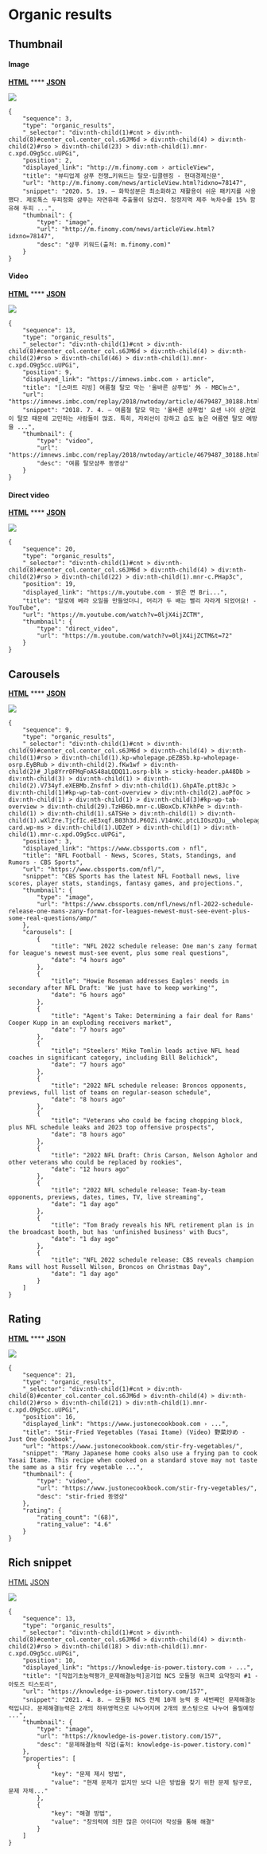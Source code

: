 # Organic results

## Thumbnail

#### Image

[**HTML**](https://ascentkorea-docs.github.io/mobile/features/organic\_results/thumbnail/sample.html) **** [**JSON**](https://ascentkorea-docs.github.io/mobile/features/organic\_results/thumbnail/sample.json)

![](https://lh3.googleusercontent.com/1ToAcpLuqZcdezDnjytsLRtTpUV8hR9x5TZjcpmoD04lOMEWjLT79t-r3vRGWaZy5jZzzyELG-uogunyFJk-ZHYWIiHyL26C-xwfXNkVlapd-jgOBaumR93niwZF7Y1v8-VFPLc)



```
{
    "sequence": 3,
    "type": "organic_results",
    "_selector": "div:nth-child(1)#cnt > div:nth-child(8)#center_col.center_col.s6JM6d > div:nth-child(4) > div:nth-child(2)#rso > div:nth-child(23) > div:nth-child(1).mnr-c.xpd.O9g5cc.uUPGi",
    "position": 2,
    "displayed_link": "http://m.finomy.com › articleView",
    "title": "뷰티업계 샴푸 전쟁…키워드는 탈모·딥클렌징 - 현대경제신문",
    "url": "http://m.finomy.com/news/articleView.html?idxno=78147",
    "snippet": "2020. 5. 19. — 화학성분은 최소화하고 재활용이 쉬운 패키지를 사용했다. 제로톡스 두피정화 샴푸는 자연유래 추출물이 담겼다. 청정지역 제주 녹차수를 15% 함유해 두피 ...",
    "thumbnail": {
        "type": "image",
        "url": "http://m.finomy.com/news/articleView.html?idxno=78147",
        "desc": "샴푸 키워드(출처: m.finomy.com)"
    }
}
```

#### Video

[**HTML**](https://ascentkorea-docs.github.io/mobile/features/organic\_results/thumbnail/sample1.html) **** [**JSON**](https://ascentkorea-docs.github.io/mobile/features/organic\_results/thumbnail/sample1.json)

![](../../../.gitbook/assets/organic\_thumbnail\_video.png)

```
{
    "sequence": 13,
    "type": "organic_results",
    "_selector": "div:nth-child(1)#cnt > div:nth-child(8)#center_col.center_col.s6JM6d > div:nth-child(4) > div:nth-child(2)#rso > div:nth-child(46) > div:nth-child(1).mnr-c.xpd.O9g5cc.uUPGi",
    "position": 9,
    "displayed_link": "https://imnews.imbc.com › article",
    "title": "[스마트 리빙] 여름철 탈모 막는 '올바른 샴푸법' 外 - MBC뉴스",
    "url": "https://imnews.imbc.com/replay/2018/nwtoday/article/4679487_30188.html",
    "snippet": "2018. 7. 4. — 여름철 탈모 막는 '올바른 샴푸법' 요샌 나이 상관없이 탈모 때문에 고민하는 사람들이 많죠. 특히, 자외선이 강하고 습도 높은 여름엔 탈모 예방을 ...",
    "thumbnail": {
        "type": "video",
        "url": "https://imnews.imbc.com/replay/2018/nwtoday/article/4679487_30188.html",
        "desc": "여름 탈모샴푸 동영상"
    }
}
```

#### Direct video

[**HTML**](https://ascentkorea-docs.github.io/mobile/features/organic\_results/thumbnail/sample2.html) **** [**JSON**](https://ascentkorea-docs.github.io/mobile/features/organic\_results/thumbnail/sample2.json)

![](../../../.gitbook/assets/organic\_thumbnail\_direct\_videopng.png)

```
{
    "sequence": 20,
    "type": "organic_results",
    "_selector": "div:nth-child(1)#cnt > div:nth-child(8)#center_col.center_col.s6JM6d > div:nth-child(4) > div:nth-child(2)#rso > div:nth-child(22) > div:nth-child(1).mnr-c.PHap3c",
    "position": 19,
    "displayed_link": "https://m.youtube.com · 밝은 면 Bri...",
    "title": "알로에 베라 오일을 만들었더니, 머리가 두 배는 빨리 자라게 되었어요! - YouTube",
    "url": "https://m.youtube.com/watch?v=0ljX4ijZCTM",
    "thumbnail": {
        "type": "direct_video",
        "url": "https://m.youtube.com/watch?v=0ljX4ijZCTM&t=72"
    }
}
```

## Carousels

[**HTML**](https://ascentkorea-docs.github.io/mobile/features/organic\_results/carousels/sample.html) **** [**JSON**](https://ascentkorea-docs.github.io/mobile/features/organic\_results/carousels/sample.json)

![](../../../.gitbook/assets/organic\_carousels.png)

```
{
    "sequence": 9,
    "type": "organic_results",
    "_selector": "div:nth-child(1)#cnt > div:nth-child(9)#center_col.center_col.s6JM6d > div:nth-child(4) > div:nth-child(1)#rso > div:nth-child(1).kp-wholepage.pEZBSb.kp-wholepage-osrp.EyBRub > div:nth-child(2).fKw1wf > div:nth-child(2)#_Jlp8Yrr0FMqFoAS48aLQDQ11.osrp-blk > sticky-header.pA48Db > div:nth-child(3) > div:nth-child(1) > div:nth-child(2).V734yf.eXEBMb.Znsfnf > div:nth-child(1).GhpATe.pttBJc > div:nth-child(1)#kp-wp-tab-cont-overview > div:nth-child(2).aoPfOc > div:nth-child(1) > div:nth-child(1) > div:nth-child(3)#kp-wp-tab-overview > div:nth-child(29).TzHB6b.mnr-c.UBoxCb.K7khPe > div:nth-child(1) > div:nth-child(1).sATSHe > div:nth-child(1) > div:nth-child(1).wXlZre.TjcfIc.eE3xqf.B03h3d.P6OZi.V14nKc.ptcLIOszQJu__wholepage-card.wp-ms > div:nth-child(1).UDZeY > div:nth-child(1) > div:nth-child(1).mnr-c.xpd.O9g5cc.uUPGi",
    "position": 3,
    "displayed_link": "https://www.cbssports.com › nfl",
    "title": "NFL Football - News, Scores, Stats, Standings, and Rumors - CBS Sports",
    "url": "https://www.cbssports.com/nfl/",
    "snippet": "CBS Sports has the latest NFL Football news, live scores, player stats, standings, fantasy games, and projections.",
    "thumbnail": {
        "type": "image",
        "url": "https://www.cbssports.com/nfl/news/nfl-2022-schedule-release-one-mans-zany-format-for-leagues-newest-must-see-event-plus-some-real-questions/amp/"
    },
    "carousels": [
        {
            "title": "NFL 2022 schedule release: One man's zany format for league's newest must-see event, plus some real questions",
            "date": "4 hours ago"
        },
        {
            "title": "Howie Roseman addresses Eagles' needs in secondary after NFL Draft: 'We just have to keep working'",
            "date": "6 hours ago"
        },
        {
            "title": "Agent's Take: Determining a fair deal for Rams' Cooper Kupp in an exploding receivers market",
            "date": "7 hours ago"
        },
        {
            "title": "Steelers' Mike Tomlin leads active NFL head coaches in significant category, including Bill Belichick",
            "date": "7 hours ago"
        },
        {
            "title": "2022 NFL schedule release: Broncos opponents, previews, full list of teams on regular-season schedule",
            "date": "8 hours ago"
        },
        {
            "title": "Veterans who could be facing chopping block, plus NFL schedule leaks and 2023 top offensive prospects",
            "date": "8 hours ago"
        },
        {
            "title": "2022 NFL Draft: Chris Carson, Nelson Agholor and other veterans who could be replaced by rookies",
            "date": "12 hours ago"
        },
        {
            "title": "2022 NFL schedule release: Team-by-team opponents, previews, dates, times, TV, live streaming",
            "date": "1 day ago"
        },
        {
            "title": "Tom Brady reveals his NFL retirement plan is in the broadcast booth, but has 'unfinished business' with Bucs",
            "date": "1 day ago"
        },
        {
            "title": "NFL 2022 schedule release: CBS reveals champion Rams will host Russell Wilson, Broncos on Christmas Day",
            "date": "1 day ago"
        }
    ]  
}
```

## Rating

[**HTML**](https://ascentkorea-docs.github.io/mobile/features/organic\_results/rating/sample.html) **** [**JSON**](https://ascentkorea-docs.github.io/mobile/features/organic\_results/rating/sample.json)

![](../../../.gitbook/assets/organic\_rating.png)

```
{
    "sequence": 21,
    "type": "organic_results",
    "_selector": "div:nth-child(1)#cnt > div:nth-child(8)#center_col.center_col.s6JM6d > div:nth-child(4) > div:nth-child(2)#rso > div:nth-child(21) > div:nth-child(1).mnr-c.xpd.O9g5cc.uUPGi",
    "position": 16,
    "displayed_link": "https://www.justonecookbook.com › ...",
    "title": "Stir-Fried Vegetables (Yasai Itame) (Video) 野菜炒め - Just One Cookbook",
    "url": "https://www.justonecookbook.com/stir-fry-vegetables/",
    "snippet": "Many Japanese home cooks also use a frying pan to cook Yasai Itame. This recipe when cooked on a standard stove may not taste the same as a stir fry vegetable ...",
    "thumbnail": {
        "type": "video",
        "url": "https://www.justonecookbook.com/stir-fry-vegetables/",
        "desc": "stir-fried 동영상"
    },
    "rating": {
        "rating_count": "(68)",
        "rating_value": "4.6"
    }
}
```

## Rich snippet

[HTML](https://ascentkorea-docs.github.io/mobile/features/organic\_results/rich\_snippet/sample.html) [JSON](https://ascentkorea-docs.github.io/mobile/features/organic\_results/rich\_snippet/sample.json)

![](../../../.gitbook/assets/organic\_rich\_snippet.png)

```
{
    "sequence": 13,
    "type": "organic_results",
    "_selector": "div:nth-child(1)#cnt > div:nth-child(8)#center_col.center_col.s6JM6d > div:nth-child(4) > div:nth-child(2)#rso > div:nth-child(18) > div:nth-child(1).mnr-c.xpd.O9g5cc.uUPGi",
    "position": 10,
    "displayed_link": "https://knowledge-is-power.tistory.com › ...",
    "title": "[직업기초능력평가_문제해결능력]공기업 NCS 모듈형 워크북 요약정리 #1 - 아토즈 티스토리",
    "url": "https://knowledge-is-power.tistory.com/157",
    "snippet": "2021. 4. 8. — 모듈형 NCS 전체 10개 능력 중 세번째인 문제해결능력입니다. 문제해결능력은 2개의 하위영역으로 나누어지며 2개의 포스팅으로 나누어 올릴예정 ...",
    "thumbnail": {
        "type": "image",
        "url": "https://knowledge-is-power.tistory.com/157",
        "desc": "문제해결능력 직업(출처: knowledge-is-power.tistory.com)"
    },
    "properties": [
        {
            "key": "문제 제시 방법",
            "value": "현재 문제가 없지만 보다 나은 방법을 찾기 위한 문제 탐구로, 문제 자체..."
        },
        {
            "key": "해결 방법",
            "value": "창의력에 의한 많은 아이디어 작성을 통해 해결"
        }
    ]
}
```
